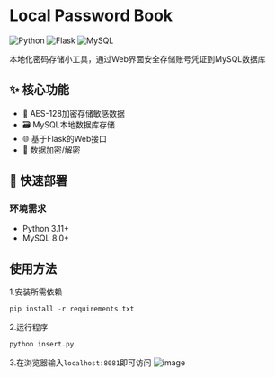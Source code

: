 # Local Password Book

![Python](https://img.shields.io/badge/Python-3.11%2B-blue)
![Flask](https://img.shields.io/badge/Flask-3.0%2B-lightgrey)
![MySQL](https://img.shields.io/badge/MySQL-8.0%2B-orange)

本地化密码存储小工具，通过Web界面安全存储账号凭证到MySQL数据库

## ✨ 核心功能

- 🔐 AES-128加密存储敏感数据
- 🗃️ MySQL本地数据库存储
- 🌐 基于Flask的Web接口
- 🔄 数据加密/解密

## 🚀 快速部署

### 环境需求
- Python 3.11+
- MySQL 8.0+

## 使用方法
1.安装所需依赖
```python
pip install -r requirements.txt
```
2.运行程序
```python
python insert.py
```
3.在浏览器输入`localhost:8081`即可访问
![image](https://github.com/user-attachments/assets/2003c7ab-de33-49f7-baae-c045f9bfdeb7)



